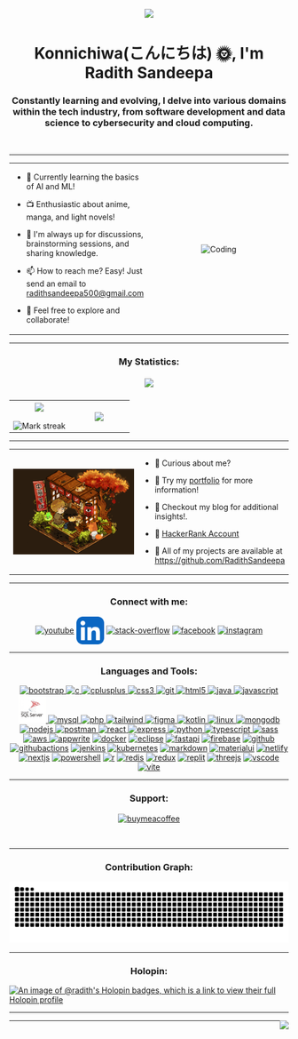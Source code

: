 <p align="center" ><img  src = "https://github.com/7oSkaaa/7oSkaaa/blob/main/Images/about_me.gif?raw=true" width = 100px></p>
<h1 align="center">Konnichiwa(こんにちは) 🌞, I'm Radith Sandeepa</h1>
<h3 align="center">Constantly learning and evolving, I delve into various domains within the tech industry, from software development and data science to cybersecurity and cloud computing.</h3>
<p align="center"> <img src="https://komarev.com/ghpvc/?username=RadithSandeepa&style=for-the-badge&color=blue" alt="" /> </p>

---

<table align="center">
<tr border="none">
<td width="50%" align="left">
  
- 🌟 Currently learning the basics of AI and ML!

- 📺  Enthusiastic about anime, manga, and light novels!

- 💬 I'm always up for discussions, brainstorming sessions, and sharing knowledge.

- 📫 How to reach me? Easy! Just send an email to radithsandeepa500@gmail.com
  
- 🚀 Feel free to explore and collaborate!

</td>
<td width="50%" align="center">

  <img align="center" alt="Coding" width="450" src="https://repository-images.githubusercontent.com/588181932/e36ec678-7984-4cdd-8e4c-a3932772ff8e">

  
  </td>
</tr>
</table>

---

<h3 align="center">My Statistics:</h3>

<div align="center" style="margin: 20px;">
  <img src="https://github-profile-trophy.vercel.app/?username=RadithSandeepa&theme=alduin&margin-w=5" />
</div>

<p align="center">
<table align="center">
<tr border="none">
<td width="50%" align="center">
  
  <img  align="center"  src="https://github-readme-stats.vercel.app/api?username=RadithSandeepa&theme=dark&show_icons=true&count_private=true" />
  <br></br>
  <img  title="🔥 Get streak stats for your profile at git.io/streak-stats" alt="Mark streak" src="https://github-readme-streak-stats.herokuapp.com/?user=RadithSandeepa&theme=dark&hide_border=false" /> 
</td>
<td width="50%" align="center">

  <img  align="center"  src="https://github-readme-stats.anuraghazra1.vercel.app/api/top-langs/?username=RadithSandeepa&theme=dark&hide_border=false&no-frame=true&langs_count=10"/>
  
  </td>
</tr>
</table>

---

<table align="center">
<tr border="none">
<td width="50%" align="center">

<img align="center" alt="Coding" width="450" src="https://github.com/RadithSandeepa/RadithSandeepa/blob/main/ezgif.com-gif-to-mp4-converter.gif">

  
</td>
<td width="50%" align="left">
  
- 🌼 Curious about me?

- 💼   Try my <a href="" target="_blank" rel="noreferrer">portfolio</a> for more information!

- 🌟 Checkout my blog for additional insights!.

- 📝 <a href="https://www.hackerrank.com/profile/CS_Sarthan" target="_blank" rel="noreferrer">HackerRank Account</a> 
  
- 🌿 All of my projects are available at https://github.com/RadithSandeepa

</td>

</tr>
</table>

---

<h3 align="center">Connect with me:</h3>
<p align="center">
<a href="" target="blank"><img align="center" src="https://raw.githubusercontent.com/rahuldkjain/github-profile-readme-generator/master/src/images/icons/Social/youtube.svg" alt="youtube" height="60" width="65" /></a>
<a href="https://www.linkedin.com/in/radith-sandeepa-8b3063184/" target="blank"><img align="center" src="https://github.com/tandpfun/skill-icons/blob/main/icons/LinkedIn.svg" alt="linkedin" height="50" width="50" /></a>
<a href="" target="blank"><img align="center" src="https://raw.githubusercontent.com/rahuldkjain/github-profile-readme-generator/master/src/images/icons/Social/stack-overflow.svg" alt="stack-overflow" height="50" width="50" /></a>
<a href="https://www.facebook.com/jahgj.navk/" target="blank"><img align="center" src="https://raw.githubusercontent.com/rahuldkjain/github-profile-readme-generator/master/src/images/icons/Social/facebook.svg" alt="facebook" height="50" width="50" /></a>
<a href="https://www.instagram.com/radith_._/" target="blank"><img align="center" src="https://github.com/RadithSandeepa/skill-icons/blob/main/icons/Instagram.svg" alt="instagram" height="50" width="50" /></a>
</p>

---

<h3 align="center">Languages and Tools:</h3>
<p align="center"> <a href="https://getbootstrap.com" target="_blank" rel="noreferrer"> <img src="https://github.com/RadithSandeepa/skill-icons/blob/main/icons/Bootstrap.svg" alt="bootstrap" width="50" height="50"/> </a> <a href="https://www.cprogramming.com/" target="_blank" rel="noreferrer"> <img src="https://github.com/RadithSandeepa/skill-icons/blob/main/icons/C.svg" alt="c" width="50" height="50"/> </a> <a href="https://www.w3schools.com/cpp/" target="_blank" rel="noreferrer"> <img src="https://github.com/RadithSandeepa/skill-icons/blob/main/icons/CPP.svg" alt="cplusplus" width="50" height="50"/> </a> <a href="https://www.w3schools.com/css/" target="_blank" rel="noreferrer"> <img src="https://github.com/RadithSandeepa/skill-icons/blob/main/icons/CSS.svg" alt="css3" width="50" height="50"/> </a> <a href="https://git-scm.com/" target="_blank" rel="noreferrer"> <img src="https://github.com/RadithSandeepa/skill-icons/blob/main/icons/Git.svg" alt="git" width="50" height="50"/> </a> <a href="https://www.w3.org/html/" target="_blank" rel="noreferrer"> <img src="https://github.com/RadithSandeepa/skill-icons/blob/main/icons/HTML.svg" alt="html5" width="50" height="50"/> </a> <a href="https://www.java.com" target="_blank" rel="noreferrer"> <img src="https://github.com/RadithSandeepa/skill-icons/blob/main/icons/Java-Light.svg" alt="java" width="50" height="50"/> </a> <a href="https://developer.mozilla.org/en-US/docs/Web/JavaScript" target="_blank" rel="noreferrer"> <img src="https://github.com/RadithSandeepa/skill-icons/blob/main/icons/JavaScript.svg" alt="javascript" width="50" height="50"/> </a> <a href="https://www.microsoft.com/en-us/sql-server" target="_blank" rel="noreferrer"> <img src="https://github.com/Scar1109/skill-icons/blob/Scar1109/icons/microsoftSQL.svg" alt="mssql" width="50" height="50"/> </a> <a href="https://www.mysql.com/" target="_blank" rel="noreferrer"> <img src="https://github.com/RadithSandeepa/skill-icons/blob/main/icons/MySQL-Light.svg" alt="mysql" width="50" height="50"/> </a>  <a href="https://www.php.net" target="_blank" rel="noreferrer"> <img src="https://github.com/RadithSandeepa/skill-icons/blob/main/icons/PHP-Light.svg" alt="php" width="50" height="50"/> </a> <a href="https://tailwindcss.com/" target="_blank" rel="noreferrer"> <img src="https://github.com/RadithSandeepa/skill-icons/blob/main/icons/TailwindCSS-Light.svg" alt="tailwind" width="50" height="50"/>  <a href="https://www.figma.com/" target="_blank" rel="noreferrer"> <img src="https://github.com/RadithSandeepa/skill-icons/blob/main/icons/Figma-Light.svg" alt="figma" width="50" height="50"/> </a> <a href="https://kotlinlang.org" target="_blank" rel="noreferrer"> <img src="https://github.com/RadithSandeepa/skill-icons/blob/main/icons/Kotlin-Light.svg" alt="kotlin" width="50" height="50"/> </a> <a href="https://www.linux.org/" target="_blank" rel="noreferrer"> <img src="https://github.com/RadithSandeepa/skill-icons/blob/main/icons/Linux-Light.svg" alt="linux" width="50" height="50"/> </a> <a href="https://www.mongodb.com/" target="_blank" rel="noreferrer"> <img src="https://github.com/RadithSandeepa/skill-icons/blob/main/icons/MongoDB.svg" alt="mongodb" width="50" height="50"/> </a> <a href="https://nodejs.org" target="_blank" rel="noreferrer"> <img src="https://github.com/RadithSandeepa/skill-icons/blob/main/icons/NodeJS-Light.svg" alt="nodejs" width="50" height="50"/> </a> <a href="https://postman.com" target="_blank" rel="noreferrer"> <img src="https://github.com/RadithSandeepa/skill-icons/blob/main/icons/Postman.svg" alt="postman" width="50" height="50"/> </a> <a href="https://reactjs.org/" target="_blank" rel="noreferrer"> <img src="https://github.com/RadithSandeepa/skill-icons/blob/main/icons/React-Light.svg" alt="react" width="50" height="50"/> </a> <a href="https://expressjs.com" target="_blank" rel="noreferrer"> <img src="https://github.com/RadithSandeepa/skill-icons/blob/main/icons/ExpressJS-Light.svg" alt="express" width="50" height="50"/> </a> <a href="https://www.python.org" target="_blank" rel="noreferrer"> <img src="https://github.com/RadithSandeepa/skill-icons/blob/main/icons/Python-Light.svg" alt="python" width="50" height="50"/> </a> <a href="https://www.typescriptlang.org/" target="_blank" rel="noreferrer"> <img src="https://github.com/RadithSandeepa/skill-icons/blob/main/icons/TypeScript.svg" alt="typescript" width="50" height="50"/> </a> <a href="https://sass-lang.com/" target="_blank" rel="noreferrer"> <img src="https://github.com/RadithSandeepa/skill-icons/blob/main/icons/Sass.svg" alt="sass" width="50" height="50"/> </a> <a href="https://aws.amazon.com/" target="_blank" rel="noreferrer"><img src="https://github.com/RadithSandeepa/skill-icons/blob/main/icons/AWS-Light.svg" alt="aws" width="50" height="50"/> </a> <a href="https://appwrite.io/" target="_blank" rel="noreferrer"><img src="https://github.com/RadithSandeepa/skill-icons/blob/main/icons/Appwrite.svg" alt="appwrite" width="50" height="50"/></a> <a href="https://www.docker.com/" target="_blank" rel="noreferrer"><img src="https://github.com/RadithSandeepa/skill-icons/blob/main/icons/Docker.svg" alt="docker" width="50" height="50"/></a> <a href="https://www.eclipse.org/" target="_blank" rel="noreferrer"><img src="https://github.com/RadithSandeepa/skill-icons/blob/main/icons/Eclipse-Light.svg" alt="eclipse" width="50" height="50"/></a> <a href="https://fastapi.tiangolo.com/" target="_blank" rel="noreferrer"><img src="https://github.com/RadithSandeepa/skill-icons/blob/main/icons/FastAPI.svg" alt="fastapi" width="50" height="50"/></a> <a href="https://firebase.google.com/" target="_blank" rel="noreferrer"><img src="https://github.com/RadithSandeepa/skill-icons/blob/main/icons/Firebase-Light.svg" alt="firebase" width="50" height="50"/></a> <a href="https://github.com/" target="_blank" rel="noreferrer"><img src="https://github.com/RadithSandeepa/skill-icons/blob/main/icons/Github-Light.svg" alt="github" width="50" height="50"/></a> <a href="https://github.com/features/actions" target="_blank" rel="noreferrer"><img src="https://github.com/RadithSandeepa/skill-icons/blob/main/icons/GithubActions-Light.svg" alt="githubactions" width="50" height="50"/></a> <a href="https://www.jenkins.io/" target="_blank" rel="noreferrer"><img src="https://github.com/RadithSandeepa/skill-icons/blob/main/icons/Jenkins-Light.svg" alt="jenkins" width="50" height="50"/></a> <a href="https://kubernetes.io/" target="_blank" rel="noreferrer"><img src="https://github.com/RadithSandeepa/skill-icons/blob/main/icons/Kubernetes.svg" alt="kubernetes" width="50" height="50"/></a> <a href="https://www.markdownguide.org/" target="_blank" rel="noreferrer"><img src="https://github.com/RadithSandeepa/skill-icons/blob/main/icons/Markdown-Light.svg" alt="markdown" width="50" height="50"/></a> <a href="https://mui.com/" target="_blank" rel="noreferrer"><img src="https://github.com/RadithSandeepa/skill-icons/blob/main/icons/MaterialUI-Light.svg" alt="materialui" width="50" height="50"/></a> <a href="https://www.netlify.com/" target="_blank" rel="noreferrer"><img src="https://github.com/RadithSandeepa/skill-icons/blob/main/icons/Netlify-Light.svg" alt="netlify" width="50" height="50"/></a> <a href="https://nextjs.org/" target="_blank" rel="noreferrer"><img src="https://github.com/RadithSandeepa/skill-icons/blob/main/icons/NextJS-Light.svg" alt="nextjs" width="50" height="50"/></a> <a href="https://learn.microsoft.com/en-us/powershell/" target="_blank" rel="noreferrer"><img src="https://github.com/RadithSandeepa/skill-icons/blob/main/icons/Powershell-Light.svg" alt="powershell" width="50" height="50"/></a> <a href="https://www.r-project.org/" target="_blank" rel="noreferrer"><img src="https://github.com/RadithSandeepa/skill-icons/blob/main/icons/R-Light.svg" alt="r" width="50" height="50"/></a> <a href="https://redis.io/" target="_blank" rel="noreferrer"><img src="https://github.com/RadithSandeepa/skill-icons/blob/main/icons/Redis-Light.svg" alt="redis" width="50" height="50"/></a> <a href="https://redux.js.org/" target="_blank" rel="noreferrer"><img src="https://github.com/RadithSandeepa/skill-icons/blob/main/icons/Redux.svg" alt="redux" width="50" height="50"/></a> <a href="https://replit.com/" target="_blank" rel="noreferrer"><img src="https://github.com/RadithSandeepa/skill-icons/blob/main/icons/Replit-Light.svg" alt="replit" width="50" height="50"/></a> <a href="https://threejs.org/" target="_blank" rel="noreferrer"><img src="https://github.com/RadithSandeepa/skill-icons/blob/main/icons/ThreeJS-Light.svg" alt="threejs" width="50" height="50"/></a> <a href="https://code.visualstudio.com/" target="_blank" rel="noreferrer"><img src="https://github.com/RadithSandeepa/skill-icons/blob/main/icons/VSCode-Light.svg" alt="vscode" width="50" height="50"/></a> <a href="https://vitejs.dev/" target="_blank" rel="noreferrer"><img src="https://github.com/RadithSandeepa/skill-icons/blob/main/icons/Vite-Light.svg" alt="vite" width="50" height="50"/></a>  </p>

---

<h3 align="center">Support:</h3>
<p align="center"><a href=""> <img align="center" src="https://cdn.buymeacoffee.com/buttons/v2/default-yellow.png" height="50" width="210" alt="buymeacoffee" /></a></p><br/>

---

<h3 align="center">Contribution Graph:</h3>
<p align="center">
<img  id="contribution-graph" src="https://github.com/RadithSandeepa/RadithSandeepa/blob/output/github-snake-dark.svg" alt="snake_eating_contribution_graph"/>
</p>

---

<h3 align="center">Holopin:</h3>

[![An image of @radith's Holopin badges, which is a link to view their full Holopin profile](https://holopin.me/radith)](https://holopin.io/@radith)

---

<img align="right" src="https://camo.githubusercontent.com/4c3fd71b359cd5dfadc21247cde8f16ecbe5d41db8ac79ef28e3091ab02a8bef/68747470733a2f2f6d69722d73332d63646e2d63662e626568616e63652e6e65742f70726f6a6563745f6d6f64756c65732f6d61785f313230302f3831626234623136353638343031392e363430623630333864313333652e676966">

---
